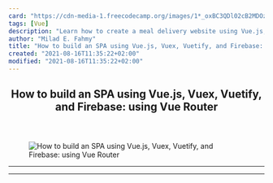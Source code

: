 ```yaml
---
card: "https://cdn-media-1.freecodecamp.org/images/1*_oxBC3QDl02cB2MDOzGXZg.png"
tags: [Vue]
description: "Learn how to create a meal delivery website using Vue.js, Vue"
author: "Milad E. Fahmy"
title: "How to build an SPA using Vue.js, Vuex, Vuetify, and Firebase: using Vue Router"
created: "2021-08-16T11:35:22+02:00"
modified: "2021-08-16T11:35:22+02:00"
---
```

<div class="site-wrapper">
<main id="site-main" class="site-main outer">
<div class="inner">
<article class="post-full post tag-vue tag-vuejs tag-software-development tag-technology tag-programming ">
<header class="post-full-header">
<h1 class="post-full-title">How to build an SPA using Vue.js, Vuex, Vuetify, and Firebase: using Vue Router</h1>
</header>
<figure class="post-full-image">
<picture>
<source media="(max-width: 700px)" sizes="1px" srcset="data:image/gif;base64,R0lGODlhAQABAIAAAAAAAP///yH5BAEAAAAALAAAAAABAAEAAAIBRAA7 1w">
<source media="(min-width: 701px)" sizes="(max-width: 800px) 400px,
(max-width: 1170px) 700px,
1400px" srcset="https://cdn-media-1.freecodecamp.org/images/1*_oxBC3QDl02cB2MDOzGXZg.png 300w,
https://cdn-media-1.freecodecamp.org/images/1*_oxBC3QDl02cB2MDOzGXZg.png 600w,
https://cdn-media-1.freecodecamp.org/images/1*_oxBC3QDl02cB2MDOzGXZg.png 1000w,
https://cdn-media-1.freecodecamp.org/images/1*_oxBC3QDl02cB2MDOzGXZg.png 2000w">
<img onerror="this.style.display='none'" src="https://cdn-media-1.freecodecamp.org/images/1*_oxBC3QDl02cB2MDOzGXZg.png" alt="How to build an SPA using Vue.js, Vuex, Vuetify, and Firebase: using Vue Router">
</picture>
</figure>
<section class="post-full-content">
<div class="post-content">
</div>
<hr>
<hr>
</section>
</article>
</div>
</main>
</div>
<!-- Google Tag Manager (noscript) -->
<!-- End Google Tag Manager (noscript) -->
